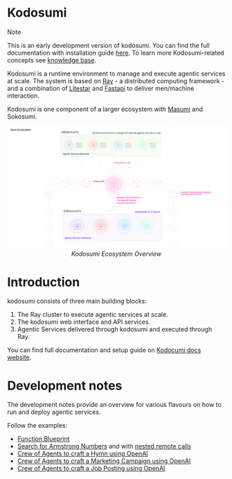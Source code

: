 # Kodosumi

> [!NOTE]
>
> This is an early development version of kodosumi. 
> You can find the full documentation  with installation guide [here](https://docs.kodosumi.io/). 
> To learn more Kodosumi-related concepts see [knowledge base](https://docs.kodosumi.io/knowledge-base/key-agentic-concepts).

Kodosumi is a runtime environment to manage and execute agentic services at scale. The system is based on [Ray](https://ray.io) - a distributed computing framework - and a combination of [Litestar](https://litestar.dev/) and [Fastapi](https://fastapi.tiangolo.com/) to deliver men/machine interaction.

Kodosumi is one component of a larger ecosystem with [Masumi](https://www.masumi.network/) and Sokosumi.

<div align="center">
  <img src="docs/images/ecosystem.png" alt="Kodosumi Ecosystem Overview" >
  <br>
  <em>Kodosumi Ecosystem Overview</em>
</div>

# Introduction

kodosumi consists of three main building blocks:

1. The Ray cluster to execute agentic services at scale.
2. The kodosumi web interface and API services.
3. Agentic Services delivered through kodosumi and executed through Ray.


You can find full documentation and setup guide on [Kodocumi docs website](https://docs.kodosumi.io/).



# Development notes

The development notes provide an overview for various flavours on how to run and deploy agentic services.

Follow the examples:

* [Function Blueprint](apps/example7/service.py)
* [Search for Armstrong Numbers](apps/example1.py) and with [nested remote calls](apps/example2.py)
* [Crew of Agents to craft a Hymn using OpenAI](apps/example3.py)
* [Crew of Agents to craft a Marketing Campaign using OpenAI](apps/example4/service.py)
* [Crew of Agents to craft a Job Posting using OpenAI](apps/example4/service.py)
